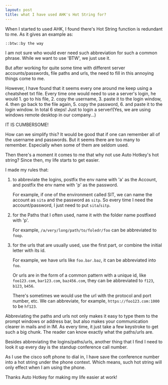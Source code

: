 ```yaml
---
layout: post
title: what I have used AHK's Hot String for?
---
```


When I started to used AHK, I found there's Hot String function is redundant to me. As it gives an example as:
```
::btw::by the way
```

I am not sure who would ever need such abbreviation for such a common phrase. While we want to use 'BTW', we just use it.

But after working for quite some time with different server accounts/passwords, file paths and urls, the need to fill in this annoying things come to me.

However, I have found that it seems every one around me keep using a cheatsheet txt file.
Every time one would need to use a server's login, he would 1. go to his file, 2. copy the username, 3. paste it to the login window, 4. then go back to the file again, 5. copy the password, 6. and paste it to the login window.
In total 6 steps! Just to login a server!(Yes, we are using windows remote desktop in our company...)

IT IS CUMBERSOME!

How can we simplify this? It would be good that if one can remember all of the username and passwords. But it seems there are too many to remember. Especially when some of them are seldom used.

Then there's a moment it comes to me that why not use Auto Hotkey's hot string?
Since then, my life starts to get easier.

I made my rules that:

1. to abbreviate the logins, postfix the env name with 'a' as the Account, and postfix the env name with 'p' as the password.

	For example, if one of the environment called SIT, we can name the account as `sita` and the password as `sitp`. So every time I need the account/password, I just need to put `sita`/`sitp`.
2. for the Paths that I often used, name it with the folder name postfixed with 'p'.

	For example, `/a/very/long/path/to/foledr/foo` can be abbreviated to `foop`.
3. for the urls that are usually used, use the first part, or combine the initial letter with its id.

	For example, we have urls like `foo.bar.baz`, it can be abbreviated into `foo`.

	Or urls are in the form of a common pattern with a unique id, like `foo123.com`, `bar123.com`, `baz456.com`, they can be abbreviated to `f123`, `b123`, `b456`.
	
	There's sometimes we would use the url with the protocol and port number, etc. We can abbreviate, for example, `https://foo123.com:1000` to be `hf123`.
	
Abbreviating the paths and urls not only makes it easy to type them to the prompt windows or address bar, but also makes your communication clearer in mails and in IM. As every time, it just take a few keystroke to get such a big chunk. The reader can know exactly what the paths/urls are.



Besides abbreviating the logins/paths/urls, another thing that I find I need to look it up every day is the standup conference call number.

As I use the cisco soft phone to dial in, I have save the conference number into a hot string under the phone context. Which means, such hot string will only effect when I am using the phone.

Thanks Auto Hotkey for making my life easier at work!